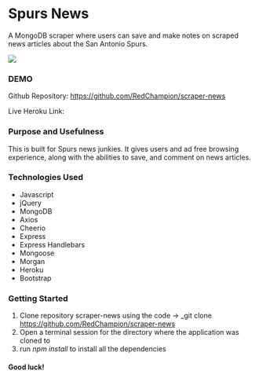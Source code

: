 # Spurs News
A MongoDB scraper where users can save and make notes on scraped news articles about the San Antonio Spurs.

![](spursnews.gif)


### DEMO
Github Repository: https://github.com/RedChampion/scraper-news

Live Heroku Link: 


### Purpose and Usefulness
This is built for Spurs news junkies. It gives users and ad free browsing experience, along with the abilities to save, and comment on news articles.

### Technologies Used
  * Javascript
  * jQuery
  * MongoDB
  * Axios
  * Cheerio
  * Express
  * Express Handlebars
  * Mongoose
  * Morgan
  * Heroku
  * Bootstrap
  
### Getting Started
1. Clone repository scraper-news using the code -> _git clone https://github.com/RedChampion/scraper-news
2. Open a terminal session for the directory where the application was cloned to
3. run *npm install* to install all the dependencies


#### Good luck!
